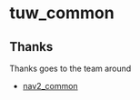# tuw_common

## Thanks
Thanks goes to the team around 

* [nav2_common](https://github.com/ros-planning/navigation2/tree/main/nav2_common)
